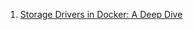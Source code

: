  1. [Storage Drivers in Docker: A Deep Dive](https://integratedcode.us/2016/08/30/storage-drivers-in-docker-a-deep-dive/)
